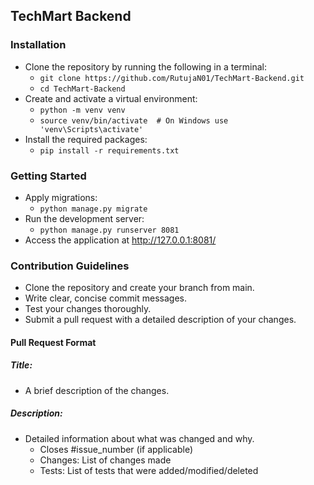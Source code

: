 ## TechMart Backend
### Installation
- Clone the repository by running the following in a terminal:  
  - `git clone https://github.com/RutujaN01/TechMart-Backend.git`
  - `cd TechMart-Backend`
- Create and activate a virtual environment:  
  - `python -m venv venv`
  - `source venv/bin/activate  # On Windows use 'venv\Scripts\activate'`
- Install the required packages:  
  - `pip install -r requirements.txt`
### Getting Started
- Apply migrations:  
  - `python manage.py migrate`
- Run the development server:  
  - `python manage.py runserver 8081`
- Access the application at http://127.0.0.1:8081/  
### Contribution Guidelines
- Clone the repository and create your branch from main.
- Write clear, concise commit messages.
- Test your changes thoroughly.
- Submit a pull request with a detailed description of your changes.
#### Pull Request Format
##### Title: 
- A brief description of the changes.
##### Description: 
- Detailed information about what was changed and why.
  - Closes #issue_number (if applicable)
  - Changes: List of changes made
  - Tests: List of tests that were added/modified/deleted
